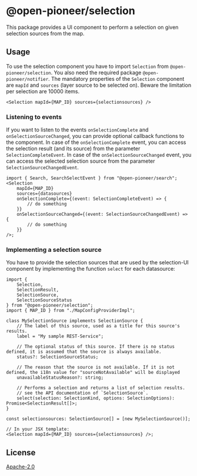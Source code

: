 # @open-pioneer/selection

This package provides a UI component to perform a selection on given selection sources from the map.

## Usage

To use the selection component you have to import `Selection` from `@open-pioneer/selection`. You also need the required package `@open-pioneer/notifier`.
The mandatory properties of the `Selection` component are `mapId` and `sources` (layer source to be selected on). Beware the limitation per selection are 10000 items.

```tsx
<Selection mapId={MAP_ID} sources={selectionsources} />
```

### Listening to events

If you want to listen to the events `onSelectionComplete` and `onSelectionSourceChanged`, you can provide optional callback functions to the component.
In case of the `onSelectionComplete` event, you can access the selection result (and its source)
from the parameter `SelectionCompleteEvent`. In case of the `onSelectionSourceChanged` event, you can access the selected selection source
from the parameter `SelectionSourceChangedEvent`.

```tsx
import { Search, SearchSelectEvent } from "@open-pioneer/search";
<Selection
    mapId={MAP_ID}
    sources={datasources}
    onSelectionComplete={(event: SelectionCompleteEvent) => {
        // do something
    }}
    onSelectionSourceChanged={(event: SelectionSourceChangedEvent) => {
        // do something
    }}
/>;
```

### Implementing a selection source

You have to provide the selection sources that are used by the selection-UI component by implementing
the function `select` for each datasource:

```tsx
import {
    Selection,
    SelectionResult,
    SelectionSource,
    SelectionSourceStatus
} from "@open-pioneer/selection";
import { MAP_ID } from "./MapConfigProviderImpl";

class MySelectionSource implements SelectionSource {
    // The label of this source, used as a title for this source's results.
    label = "My sample REST-Service";

    // The optional status of this source. If there is no status defined, it is assumed that the source is always available.
    status?: SelectionSourceStatus;

    // The reason that the source is not available. If it is not defined, the i18n value for "sourceNotAvailable" will be displayed
    unavailableStatusReason?: string;

    // Performs a selection and returns a list of selection results.
    // see the API documentation of `SelectionSource`.
    select(selection: SelectionKind, options: SelectionOptions): Promise<SelectionResult[]>;
}

const selectionsources: SelectionSource[] = [new MySelectionSource()];

// In your JSX template:
<Selection mapId={MAP_ID} sources={selectionsources} />;
```

## License

[Apache-2.0](https://www.apache.org/licenses/LICENSE-2.0)
